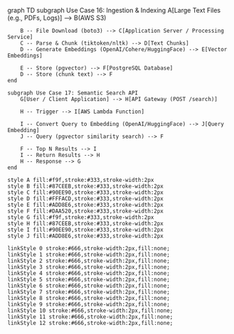graph TD
    subgraph Use Case 16: Ingestion & Indexing
        A[Large Text Files (e.g., PDFs, Logs)] --> B(AWS S3)

        B -- File Download (boto3) --> C[Application Server / Processing Service]
        C -- Parse & Chunk (tiktoken/nltk) --> D[Text Chunks]
        D -- Generate Embeddings (OpenAI/Cohere/HuggingFace) --> E[Vector Embeddings]

        E -- Store (pgvector) --> F[PostgreSQL Database]
        D -- Store (chunk text) --> F
    end

    subgraph Use Case 17: Semantic Search API
        G[User / Client Application] --> H[API Gateway (POST /search)]

        H -- Trigger --> I[AWS Lambda Function]

        I -- Convert Query to Embedding (OpenAI/HuggingFace) --> J[Query Embedding]
        J -- Query (pgvector similarity search) --> F

        F -- Top N Results --> I
        I -- Return Results --> H
        H -- Response --> G
    end

    style A fill:#f9f,stroke:#333,stroke-width:2px
    style B fill:#87CEEB,stroke:#333,stroke-width:2px
    style C fill:#90EE90,stroke:#333,stroke-width:2px
    style D fill:#FFFACD,stroke:#333,stroke-width:2px
    style E fill:#ADD8E6,stroke:#333,stroke-width:2px
    style F fill:#DAA520,stroke:#333,stroke-width:2px
    style G fill:#f9f,stroke:#333,stroke-width:2px
    style H fill:#87CEEB,stroke:#333,stroke-width:2px
    style I fill:#90EE90,stroke:#333,stroke-width:2px
    style J fill:#ADD8E6,stroke:#333,stroke-width:2px

    linkStyle 0 stroke:#666,stroke-width:2px,fill:none;
    linkStyle 1 stroke:#666,stroke-width:2px,fill:none;
    linkStyle 2 stroke:#666,stroke-width:2px,fill:none;
    linkStyle 3 stroke:#666,stroke-width:2px,fill:none;
    linkStyle 4 stroke:#666,stroke-width:2px,fill:none;
    linkStyle 5 stroke:#666,stroke-width:2px,fill:none;
    linkStyle 6 stroke:#666,stroke-width:2px,fill:none;
    linkStyle 7 stroke:#666,stroke-width:2px,fill:none;
    linkStyle 8 stroke:#666,stroke-width:2px,fill:none;
    linkStyle 9 stroke:#666,stroke-width:2px,fill:none;
    linkStyle 10 stroke:#666,stroke-width:2px,fill:none;
    linkStyle 11 stroke:#666,stroke-width:2px,fill:none;
    linkStyle 12 stroke:#666,stroke-width:2px,fill:none;